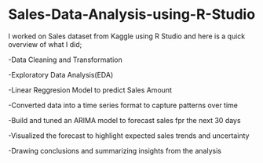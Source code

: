 # Sales-Data-Analysis-using-R-Studio
I worked on Sales dataset from Kaggle using R Studio and here is a quick overview of what I did;
 
  -Data Cleaning and Transformation
 
  -Exploratory Data Analysis(EDA)
 
  -Linear Reggresion Model to predict Sales Amount
 
  -Converted data into a time series format to capture patterns over time
 
  -Build and tuned an ARIMA model to forecast sales fpr the next 30 days
 
  -Visualized the forecast to highlight expected sales trends and uncertainty
 
  -Drawing conclusions and summarizing insights from the analysis
